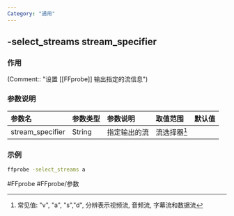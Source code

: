 ```yaml
---
Category: "通用"
---
```


## -select_streams stream_specifier

### 作用
(Comment:: "设置 [[FFprobe]] 输出指定的流信息")

### 参数说明
|参数名|参数类型|参数说明|取值范围|默认值|
|:-|:-|:-|:-|:-|
|stream_specifier|String|指定输出的流|流选择器[^流选择器]||

### 示例
```bash
ffprobe -select_streams a
```

#FFprobe #FFprobe/参数

[^流选择器]: 常见值: "v", "a", "s","d", 分辨表示视频流, 音频流, 字幕流和数据流